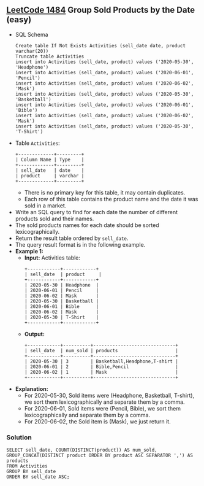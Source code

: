 ## [LeetCode 1484](https://leetcode.com/problems/group-sold-products-by-the-date/) Group Sold Products by the Date (easy)

- SQL Schema
    ```mysql
    Create table If Not Exists Activities (sell_date date, product varchar(20))
    Truncate table Activities
    insert into Activities (sell_date, product) values ('2020-05-30', 'Headphone')
    insert into Activities (sell_date, product) values ('2020-06-01', 'Pencil')
    insert into Activities (sell_date, product) values ('2020-06-02', 'Mask')
    insert into Activities (sell_date, product) values ('2020-05-30', 'Basketball')
    insert into Activities (sell_date, product) values ('2020-06-01', 'Bible')
    insert into Activities (sell_date, product) values ('2020-06-02', 'Mask')
    insert into Activities (sell_date, product) values ('2020-05-30', 'T-Shirt')
    ```
- Table `Activities`:
    ```
    +-------------+---------+
    | Column Name | Type    |
    +-------------+---------+
    | sell_date   | date    |
    | product     | varchar |
    +-------------+---------+
    ```
    - There is no primary key for this table, it may contain duplicates.
    - Each row of this table contains the product name and the date it was sold in a market.
- Write an SQL query to find for each date the number of different products sold and their names.
- The sold products names for each date should be sorted lexicographically.
- Return the result table ordered by `sell_date`.
- The query result format is in the following example.
- **Example 1:**
    - **Input:** Activities table:
        ```
        +------------+------------+
        | sell_date  | product     |
        +------------+------------+
        | 2020-05-30 | Headphone  |
        | 2020-06-01 | Pencil     |
        | 2020-06-02 | Mask       |
        | 2020-05-30 | Basketball |
        | 2020-06-01 | Bible      |
        | 2020-06-02 | Mask       |
        | 2020-05-30 | T-Shirt    |
        +------------+------------+
        ```
    - **Output:**
        ```
        +------------+----------+------------------------------+
        | sell_date  | num_sold | products                     |
        +------------+----------+------------------------------+
        | 2020-05-30 | 3        | Basketball,Headphone,T-shirt |
        | 2020-06-01 | 2        | Bible,Pencil                 |
        | 2020-06-02 | 1        | Mask                         |
        +------------+----------+------------------------------+
        ```
- **Explanation:**
    - For 2020-05-30, Sold items were (Headphone, Basketball, T-shirt), we sort them lexicographically and separate them by a comma.
    - For 2020-06-01, Sold items were (Pencil, Bible), we sort them lexicographically and separate them by a comma.
    - For 2020-06-02, the Sold item is (Mask), we just return it.

### Solution

```mysql
SELECT sell_date, COUNT(DISTINCT(product)) AS num_sold, GROUP_CONCAT(DISTINCT product ORDER BY product ASC SEPARATOR ',') AS products
FROM Activities
GROUP BY sell_date
ORDER BY sell_date ASC;
```

